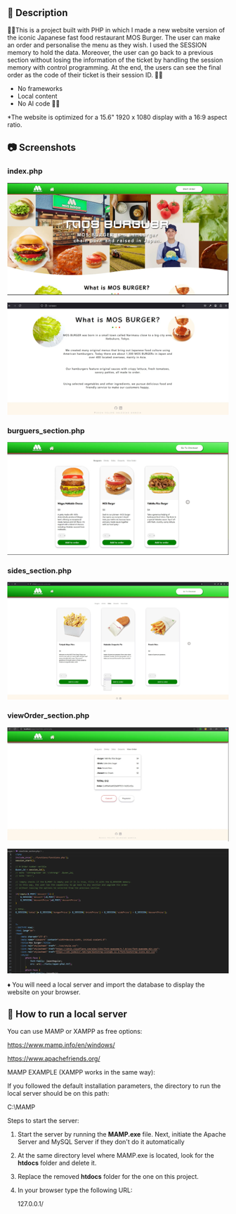 ## 📄 Description

🍟🍔This is a project built with PHP in which I made a new website version of the iconic Japanese fast food restaurant MOS Burger.
The user can make an order and personalise the menu as they wish. I used the SESSION memory to hold the data.
Moreover, the user can go back to a previous section without losing the information of the ticket by handling the session memory with control programming.
At the end, the users can see the final order as the code of their ticket is their session ID. 🍟🍔

* No frameworks
* Local content
* No AI code 🚫🤖

*The website is optimized for a 15.6" 1920 x 1080 display with a 16:9 aspect ratio.


## 📷 Screenshots

### index.php
![Screenshot1](screenshots/Screenshot1.webp)

![Screenshot2](screenshots/Screenshot2.webp)

### burguers_section.php
![Screenshot3](screenshots/Screenshot3.webp)

### sides_section.php
![Screenshot4](screenshots/Screenshot4.webp)

### viewOrder_section.php
![Screenshot5](screenshots/Screenshot5.webp)

![Screenshot6](screenshots/Screenshot6.webp)



♦️ You will need a local server and import the database to display the website on your browser. 

## 📒 How to run a local server

You can use MAMP or XAMPP as free options:

https://www.mamp.info/en/windows/

https://www.apachefriends.org/

MAMP EXAMPLE (XAMPP works in the same way):

If you followed the default installation parameters, the directory to run the local server should be on this path: 

   C:\MAMP

Steps to start the server:

1. Start the server by running the <strong>MAMP.exe</strong> file. Next, initiate the Apache Server and MySQL Server if they don't do it automatically

2. At the same directory level where MAMP.exe is located, look for the <strong>htdocs</strong> folder and delete it.

3. Replace the removed <strong>htdocs</strong> folder for the one on this project.

4. In your browser type the following URL: 

   127.0.0.1/

  




